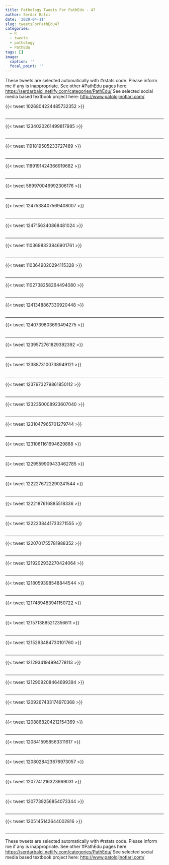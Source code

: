 ```yaml
---
title: Pathology Tweets For PathEdu - 47
author: Serdar Balci
date: '2020-04-11'
slug: tweetsForPathEdu47
categories:
  - R
  - tweets
  - pathology
  - PathEdu
tags: []
image:
  caption: ''
  focal_point: ''
---
```



These tweets are selected automatically with #rstats code. Please inform me if any is inappropriate.
See other #PathEdu pages here: https://serdarbalci.netlify.com/categories/PathEdu/ 
See selected social media based textbook project here: http://www.patolojinotlari.com/

{{< tweet 1026804224485732352 >}}
<br>
<br>
<hr>
{{< tweet 1234020261499817985 >}}
<br>
<br>
<hr>
{{< tweet 1191819505233727489 >}}
<br>
<br>
<hr>
{{< tweet 1189191424366919682 >}}
<br>
<br>
<hr>
{{< tweet 569970046992306176 >}}
<br>
<br>
<hr>
{{< tweet 1247538407569408007 >}}
<br>
<br>
<hr>
{{< tweet 1247156340868481024 >}}
<br>
<br>
<hr>
{{< tweet 1103698323846901761 >}}
<br>
<br>
<hr>
{{< tweet 1103649020294115328 >}}
<br>
<br>
<hr>
{{< tweet 1102738258264494080 >}}
<br>
<br>
<hr>
{{< tweet 1241348867330920448 >}}
<br>
<br>
<hr>
{{< tweet 1240739803693494275 >}}
<br>
<br>
<hr>
{{< tweet 1239572761829392392 >}}
<br>
<br>
<hr>
{{< tweet 1238873100738949121 >}}
<br>
<br>
<hr>
{{< tweet 1237973279861850112 >}}
<br>
<br>
<hr>
{{< tweet 1232350008923607040 >}}
<br>
<br>
<hr>
{{< tweet 1231047965701279744 >}}
<br>
<br>
<hr>
{{< tweet 1231061161694629888 >}}
<br>
<br>
<hr>
{{< tweet 1229559909433462785 >}}
<br>
<br>
<hr>
{{< tweet 1222276722290241544 >}}
<br>
<br>
<hr>
{{< tweet 1222187616885518336 >}}
<br>
<br>
<hr>
{{< tweet 1222238441733271555 >}}
<br>
<br>
<hr>
{{< tweet 1220701755781988352 >}}
<br>
<br>
<hr>
{{< tweet 1219202932270424064 >}}
<br>
<br>
<hr>
{{< tweet 1218059398548844544 >}}
<br>
<br>
<hr>
{{< tweet 1217489483941150722 >}}
<br>
<br>
<hr>
{{< tweet 1215713885212356611 >}}
<br>
<br>
<hr>
{{< tweet 1215263484730101760 >}}
<br>
<br>
<hr>
{{< tweet 1212934194994778113 >}}
<br>
<br>
<hr>
{{< tweet 1212909208464699394 >}}
<br>
<br>
<hr>
{{< tweet 1209267433174970368 >}}
<br>
<br>
<hr>
{{< tweet 1208868204212154369 >}}
<br>
<br>
<hr>
{{< tweet 1208415958563311617 >}}
<br>
<br>
<hr>
{{< tweet 1208028423676973057 >}}
<br>
<br>
<hr>
{{< tweet 1207741216323969031 >}}
<br>
<br>
<hr>
{{< tweet 1207739256854073344 >}}
<br>
<br>
<hr>
{{< tweet 1205145142644002816 >}}
<br>
<br>
<hr>


These tweets are selected automatically with #rstats code. Please inform me if any is inappropriate.
See other #PathEdu pages here: https://serdarbalci.netlify.com/categories/PathEdu/ 
See selected social media based textbook project here: http://www.patolojinotlari.com/
